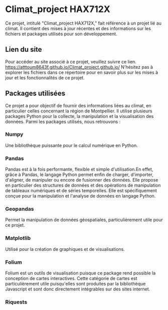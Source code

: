 # Climat_project HAX712X
Ce projet, intitulé "Climat_project HAX712X," fait référence à un projet lié au climat. Il contient des mises à jour récentes et des informations sur les fichiers et packages utilisés pour son développement.

##   Lien du site
Pour accéder au site associé à ce projet, veuillez suivre ce lien.
https://atttoum8643f.github.io/Climat_project.github.io/
N'hésitez pas à explorer les fichiers dans ce répertoire pour en savoir plus sur les mises à jour et les fonctionnalités de ce projet.

## Packages utilisées
Ce projet a pour objectif de fournir des informations liées au climat, en particulier celles concernant la région de Montpellier. Il utilise plusieurs packages Python pour la collecte, la manipulation et la visualisation des données. Parmi les packages utilisés, nous retrouvons :

### Numpy
Une bibliothèque puissante pour le calcul numérique en Python.
### Pandas
Pandas est à la fois performante, flexible et simple d'utilisation.En effet, grâce à Pandas, le langage Python permet enfin de charger, d'importer, d'aligner, de manipuler ou encore de fusionner des données. Elle propose en particulier des structures de données et des opérations de manipulation de tableaux numériques et de séries temporelles. Elle est spécifiquement conçue pour la manipulation et l'analyse de données en langage Python. 
### Geopandas
Permet la manipulation de données géospatiales, particulièrement utile pour ce projet.
### Matplotlib
 Utilisé pour la création de graphiques et de visualisations.
### Folium
Folium est un outils de visualisation puisque ce package rend possible la conception de cartes interactives. Cette catégorie de cartes est particulièrement utile puisqu'elles sont produites par la bibliothèque Javascript et sont donc directement intégrables sur des sites internet.
### Riquests
